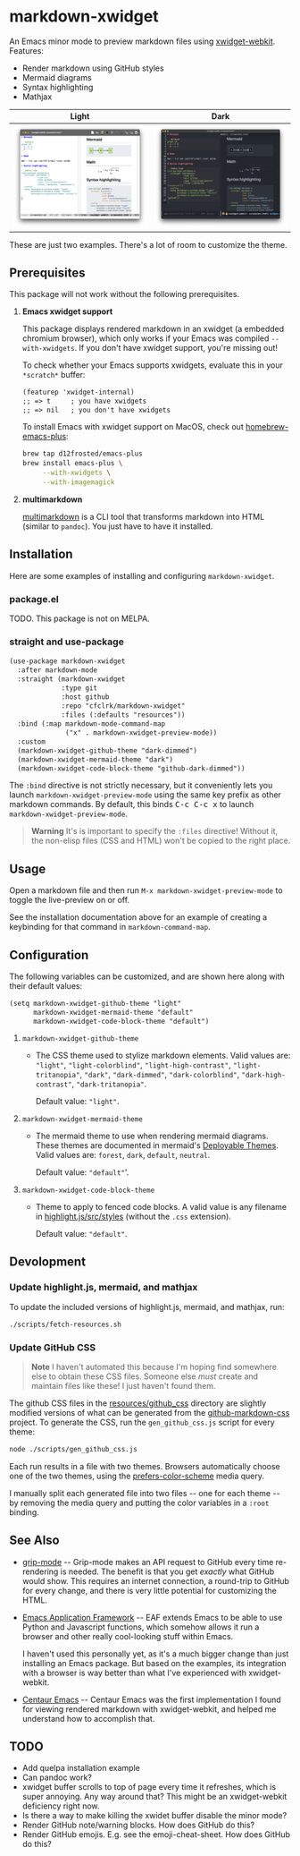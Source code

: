# markdown-xwidget

An Emacs minor mode to preview markdown files using [xwidget-webkit][x].
Features:

- Render markdown using GitHub styles
- Mermaid diagrams
- Syntax highlighting
- Mathjax

| Light                     | Dark                    |
|---------------------------|-------------------------|
| ![light](./doc/light.png) | ![dark](./doc/dark.png) |

These are just two examples. There's a lot of room to customize the theme.

[x]: https://www.gnu.org/software/emacs/manual/html_node/emacs/Embedded-WebKit-Widgets.html

## Prerequisites

This package will not work without the following prerequisites.

1. **Emacs xwidget support**

    This package displays rendered markdown in an xwidget (a embedded chromium
    browser), which only works if your Emacs was compiled `--with-xwidgets`. If
    you don't have xwidget support, you're missing out!

    To check whether your Emacs supports xwidgets, evaluate this in your
    `*scratch*` buffer:

    ```emacs-lisp
    (featurep 'xwidget-internal)
    ;; => t     ; you have xwidgets
    ;; => nil   ; you don't have xwidgets
    ```

    To install Emacs with xwidget support on MacOS, check out
    [homebrew-emacs-plus][emacsplus]:

    ```sh
    brew tap d12frosted/emacs-plus
    brew install emacs-plus \
         --with-xwidgets \
         --with-imagemagick
    ```

2. **multimarkdown**

    [multimarkdown][multimarkdown] is a CLI tool that transforms markdown into
    HTML (similar to `pandoc`). You just have to have it installed.

[emacsplus]: https://github.com/d12frosted/homebrew-emacs-plus
[multimarkdown]: https://fletcher.github.io/MultiMarkdown-6

## Installation

Here are some examples of installing and configuring `markdown-xwidget`.

### package.el

TODO. This package is not on MELPA.

### straight and use-package

```emacs-lisp
(use-package markdown-xwidget
  :after markdown-mode
  :straight (markdown-xwidget
             :type git
             :host github
             :repo "cfclrk/markdown-xwidget"
             :files (:defaults "resources"))
  :bind (:map markdown-mode-command-map
              ("x" . markdown-xwidget-preview-mode))
  :custom
  (markdown-xwidget-github-theme "dark-dimmed")
  (markdown-xwidget-mermaid-theme "dark")
  (markdown-xwidget-code-block-theme "github-dark-dimmed"))
```

The `:bind` directive is not strictly necessary, but it conveniently lets you launch `markdown-xwidget-preview-mode` using the same key prefix as other markdown commands. By default, this binds <kbd>C-c C-c x</kbd> to launch `markdown-xwidget-preview-mode`.

> **Warning**
> It's is important to specify the `:files` directive! Without it, the non-elisp
> files (CSS and HTML) won't be copied to the right place.

## Usage

Open a markdown file and then run `M-x markdown-xwidget-preview-mode` to toggle
the live-preview on or off.

See the installation documentation above for an example of creating a keybinding
for that command in `markdown-command-map`.

## Configuration

The following variables can be customized, and are shown here along with their
default values:

```emacs-lisp
(setq markdown-xwidget-github-theme "light"
      markdown-xwidget-mermaid-theme "default"
      markdown-xwidget-code-block-theme "default")
```

1. `markdown-xwidget-github-theme`

    - The CSS theme used to stylize markdown elements. Valid values are:
      `"light"`, `"light-colorblind"`, `"light-high-contrast"`,
      `"light-tritanopia"`, `"dark"`, `"dark-dimmed"`, `"dark-colorblind"`,
      `"dark-high-contrast"`, `"dark-tritanopia"`.

      Default value: `"light"`.

2. `markdown-xwidget-mermaid-theme`

    - The mermaid theme to use when rendering mermaid diagrams. These themes are
      documented in mermaid's [Deployable Themes][m]. Valid values are:
      `forest`, `dark`, `default`, `neutral`.

      Default value: `"default"`'.

3. `markdown-xwidget-code-block-theme`

    - Theme to apply to fenced code blocks. A valid value is any filename in
      [highlight.js/src/styles][hjs] (without the `.css` extension).

      Default value: `"default"`.

[m]: https://mermaid-js.github.io/mermaid/#/theming?id=deployable-themes
[hjs]: https://github.com/highlightjs/highlight.js/tree/main/src/styles

## Devolopment

### Update highlight.js, mermaid, and mathjax

To update the included versions of highlight.js, mermaid, and mathjax, run:

```sh
./scripts/fetch-resources.sh
```

### Update GitHub CSS

> **Note**
> I haven't automated this because I'm hoping find somewhere else to obtain
> these CSS files. Someone else _must_ create and maintain files like these! I
> just haven't found them.

The github CSS files in the [resources/github_css][g] directory are slightly
modified versions of what can be generated from the [github-markdown-css][gmc]
project. To generate the CSS, run the `gen_github_css.js` script for every
theme:

```sh
node ./scripts/gen_github_css.js
```

Each run results in a file with two themes. Browsers automatically choose one of
the two themes, using the [prefers-color-scheme][c] media query.

I manually split each generated file into two files -- one for each theme -- by
removing the media query and putting the color variables in a `:root` binding.

[g]: ./resources/github_css
[gmc]: https://github.com/sindresorhus/github-markdown-css
[c]: https://developer.mozilla.org/en-US/docs/Web/CSS/@media/prefers-color-scheme

## See Also

- [grip-mode][grip-mode] -- Grip-mode makes an API request to GitHub every time
  re-rendering is needed. The benefit is that you get _exactly_ what GitHub
  would show. This requires an internet connection, a round-trip to GitHub for
  every change, and there is very little potential for customizing the HTML.

- [Emacs Application Framework][eaf] -- EAF extends Emacs to be able to use
  Python and Javascript functions, which somehow allows it run a browser and
  other really cool-looking stuff within Emacs.

  I haven't used this personally yet, as it's a much bigger change than just
  installing an Emacs package. But based on the examples, its integration with a
  browser is way better than what I've experienced with xwidget-webkit.

- [Centaur Emacs][centaur] -- Centaur Emacs was the first implementation I found
  for viewing rendered markdown with xwidget-webkit, and helped me understand
  how to accomplish that.

[grip-mode]: https://github.com/seagle0128/grip-mode
[eaf]: https://github.com/emacs-eaf/emacs-application-framework
[centaur]: https://github.com/seagle0128/.emacs.d

## TODO

- Add quelpa installation example
- Can pandoc work?
- xwidget buffer scrolls to top of page every time it refreshes, which is super
  annoying. Any way around that? This might be an xwidget-webkit deficiency
  right now.
- Is there a way to make killing the xwidet buffer disable the minor mode?
- Render GitHub note/warning blocks. How does GitHub do this?
- Render GitHub emojis. E.g. see the emoji-cheat-sheet. How does GitHub do this?
